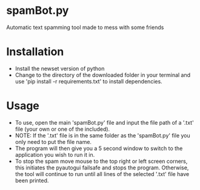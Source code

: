 # spamBot.py
Automatic text spamming tool made to mess with some friends
# Installation
* Install the newset version of python
* Change to the directory of the downloaded folder in your terminal and use 'pip install -r requirements.txt' to install dependencies.
# Usage
* To use, open the main 'spamBot.py' file and input the file path of a '.txt' file (your own or one of the included).
* NOTE: If the '.txt' file is in the same folder as the 'spamBot.py' file you only need to put the file name.
* The program will then give you a 5 second window to switch to the application you wish to run it in.
* To stop the spam move mouse to the top right or left screen corners, this initiates the pyautogui failsafe and stops the program.
Otherwise, the tool will continue to run until all lines of the selected '.txt' file have been printed.
